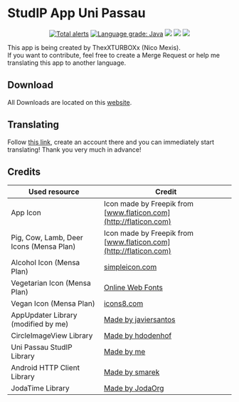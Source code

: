 # StudIP App Uni Passau
<p align="center">
  <a href="https://lgtm.com/projects/g/ThexXTURBOXx/studip-app-uni-passau/alerts/"><img alt="Total alerts" src="https://img.shields.io/lgtm/alerts/g/ThexXTURBOXx/studip-app-uni-passau.svg?logo=lgtm&logoWidth=18"/></a>
  <a href="https://lgtm.com/projects/g/ThexXTURBOXx/studip-app-uni-passau/context:java"><img alt="Language grade: Java" src="https://img.shields.io/lgtm/grade/java/g/ThexXTURBOXx/studip-app-uni-passau.svg?logo=lgtm&logoWidth=18"/></a>
  <a href="https://travis-ci.com/ThexXTURBOXx/studip-app-uni-passau"><img src="https://travis-ci.com/ThexXTURBOXx/studip-app-uni-passau.svg?branch=master"></a>
  <a href="http://femtopedia.de/studip/index.php"><img src="https://img.shields.io/website.svg?down_color=red&down_message=down&label=Repository&up_color=green&up_message=up&url=https://repo1.maven.org/maven2"></a>
  <a href="https://github.com/ThexXTURBOXx/studip-app-uni-passau/releases"><img src="https://img.shields.io/github/release-pre/thexxturboxx/studip-app-uni-passau.svg"></a>
</p>
<p>This app is being created by ThexXTURBOXx (Nico Mexis).<br>
If you want to contribute, feel free to create a Merge Request or help me translating this app to another language.</p>

## Download
All Downloads are located on this [website](http://femtopedia.de/studip/index.php).

## Translating
Follow [this link](https://poeditor.com/join/project/KUzUA6JkXe), create an account there and you can immediately start translating! Thank you very much in advance!

## Credits
| Used resource  | Credit |
| ------------- | ------------- |
| App Icon | Icon made by Freepik from [www.flaticon.com](http://flaticon.com)  |
| Pig, Cow, Lamb, Deer Icons (Mensa Plan) | Icon made by Freepik from [www.flaticon.com](http://flaticon.com)  |
| Alcohol Icon (Mensa Plan) | [simpleicon.com](http://simpleicon.com)  |
| Vegetarian Icon (Mensa Plan) | [Online Web Fonts](http://onlinewebfonts.com) |
| Vegan Icon (Mensa Plan) | [icons8.com](http://icons8.com) |
| AppUpdater Library (modified by me) | [Made by javiersantos](https://github.com/javiersantos/AppUpdater) |
| CircleImageView Library | [Made by hdodenhof](https://github.com/hdodenhof/CircleImageView) |
| Uni Passau StudIP Library | [Made by me](https://github.com/ThexXTURBOXx/studip-lib-uni-passau) |
| Android HTTP Client Library | [Made by smarek](https://github.com/smarek/httpclient-android) |
| JodaTime Library | [Made by JodaOrg](https://github.com/JodaOrg/joda-time) |

